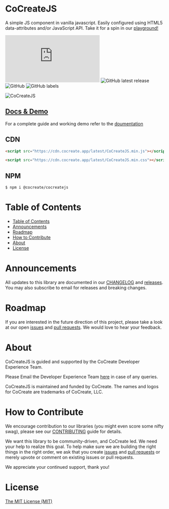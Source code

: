 # CoCreateJS

A simple JS component in vanilla javascript. Easily configured using HTML5 data-attributes and/or JavaScript API. Take it for a spin in our [playground!](https://cocreate.app/docs/CoCreateJS)

![GitHub file size in bytes](https://img.shields.io/github/size/CoCreate-app/CoCreateJS/dist/CoCreateJS.min.js?label=minified%20size&style=for-the-badge)
![GitHub latest release](https://img.shields.io/github/v/release/CoCreate-app/CoCreateJS?style=for-the-badge)
![GitHub](https://img.shields.io/github/license/CoCreate-app/CoCreateJS?style=for-the-badge)
![GitHub labels](https://img.shields.io/github/labels/CoCreate-app/CoCreateJS/help%20wanted?style=for-the-badge)

![CoCreateJS](https://cdn.cocreate.app/docs/CoCreateJS.gif)

## [Docs & Demo](https://cocreate.app/docs/CoCreateJS)

For a complete guide and working demo refer to the [doumentation](https://cocreate.app/docs/CoCreateJS)

## CDN

```html
<script src="https://cdn.cocreate.app/latest/CoCreateJS.min.js"></script>
```

```html
<script src="https://cdn.cocreate.app/latest/CoCreateJS.min.css"></script>
```

## NPM

```shell
$ npm i @cocreate/cocreatejs
```

# Table of Contents

- [Table of Contents](#table-of-contents)
- [Announcements](#announcements)
- [Roadmap](#roadmap)
- [How to Contribute](#how-to-contribute)
- [About](#about)
- [License](#license)

<a name="announcements"></a>

# Announcements

All updates to this library are documented in our [CHANGELOG](https://github.com/CoCreate-app/CoCreateJS/blob/master/CHANGELOG.md) and [releases](https://github.com/CoCreate-app/CoCreateJS/releases). You may also subscribe to email for releases and breaking changes.

<a name="roadmap"></a>

# Roadmap

If you are interested in the future direction of this project, please take a look at our open [issues](https://github.com/CoCreate-app/CoCreateJS/issues) and [pull requests](https://github.com/CoCreate-app/CoCreateJS/pulls). We would love to hear your feedback.

<a name="about"></a>

# About

CoCreateJS is guided and supported by the CoCreate Developer Experience Team.

Please Email the Developer Experience Team [here](mailto:develop@cocreate.app) in case of any queries.

CoCreateJS is maintained and funded by CoCreate. The names and logos for CoCreate are trademarks of CoCreate, LLC.

<a name="contribute"></a>

# How to Contribute

We encourage contribution to our libraries (you might even score some nifty swag), please see our [CONTRIBUTING](https://github.com/CoCreate-app/CoCreateJS/blob/master/CONTRIBUTING.md) guide for details.

We want this library to be community-driven, and CoCreate led. We need your help to realize this goal. To help make sure we are building the right things in the right order, we ask that you create [issues](https://github.com/CoCreate-app/CoCreateJS/issues) and [pull requests](https://github.com/CoCreate-app/CoCreateJS/pulls) or merely upvote or comment on existing issues or pull requests.

We appreciate your continued support, thank you!

# License

[The MIT License (MIT)](https://github.com/CoCreate-app/CoCreateJS/blob/master/LICENSE)

